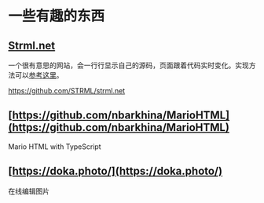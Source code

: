 # 一些有趣的东西

## [Strml.net](https://www.strml.net/)

一个很有意思的网站，会一行行显示自己的源码，页面跟着代码实时变化。实现方法可以[参考这里](https://codepen.io/jakealbaugh/pen/PwLXXP)。

https://github.com/STRML/strml.net

## [https://github.com/nbarkhina/MarioHTML](https://github.com/nbarkhina/MarioHTML)

Mario HTML with TypeScript

## [https://doka.photo/](https://doka.photo/)

在线编辑图片
